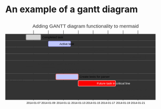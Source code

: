 # An example of a gantt diagram

<svg xmlns="http://www.w3.org/2000/svg" aria-labelledby="chart-title-remark-mermaid-0 chart-desc-remark-mermaid-0" style="max-width:584px;font-family:&quot;trebuchet ms&quot;,verdana,arial,sans-serif;font-size:16px;fill:#333" viewBox="0 0 584 340"><style></style><g fill="none" class="grid" font-family="sans-serif" font-size="10" text-anchor="middle"><path stroke="currentColor" d="M.5-255V.5h434V-255" class="domain" style="stroke-width:0" transform="translate(75 290)"/><g class="tick"><path stroke="currentColor" d="M102.5 290V35"/><text y="3" fill="#000" dy="1em" style="text-anchor:middle" transform="translate(102.5 290)">2014-01-07</text></g><g class="tick"><path stroke="currentColor" d="M156.5 290V35"/><text y="3" fill="#000" dy="1em" style="text-anchor:middle" transform="translate(156.5 290)">2014-01-09</text></g><g class="tick"><path stroke="currentColor" d="M211.5 290V35"/><text y="3" fill="#000" dy="1em" style="text-anchor:middle" transform="translate(211.5 290)">2014-01-11</text></g><g class="tick"><path stroke="currentColor" d="M265.5 290V35"/><text y="3" fill="#000" dy="1em" style="text-anchor:middle" transform="translate(265.5 290)">2014-01-13</text></g><g class="tick"><path stroke="currentColor" d="M319.5 290V35"/><text y="3" fill="#000" dy="1em" style="text-anchor:middle" transform="translate(319.5 290)">2014-01-15</text></g><g class="tick"><path stroke="currentColor" d="M373.5 290V35"/><text y="3" fill="#000" dy="1em" style="text-anchor:middle" transform="translate(373.5 290)">2014-01-17</text></g><g class="tick"><path stroke="currentColor" d="M428.5 290V35"/><text y="3" fill="#000" dy="1em" style="text-anchor:middle" transform="translate(428.5 290)">2014-01-19</text></g><g class="tick"><path stroke="currentColor" d="M482.5 290V35"/><text y="3" fill="#000" dy="1em" style="text-anchor:middle" transform="translate(482.5 290)">2014-01-21</text></g></g><path d="M0 48h546.5v24H0z" class="section section0"/><path d="M0 144h546.5v24H0zM0 168h546.5v24H0z" class="section section1"/><path d="M0 72h546.5v24H0z" class="section section0"/><path d="M0 192h546.5v24H0z" class="section section1"/><path d="M0 96h546.5v24H0z" class="section section0"/><path d="M0 216h546.5v24H0z" class="section section1"/><path d="M0 120h546.5v24H0z" class="section section0"/><path d="M0 240h546.5v24H0zM0 264h546.5v24H0z" class="section section1"/><rect id="des1" width="54" height="20" x="75" y="50" class="task done0" rx="3" ry="3" style="stroke:gray;fill:#d3d3d3;stroke-width:2" transform-origin="102px 60px"/><rect id="task1" width="27" height="20" x="75" y="146" class="task doneCrit1" rx="3" ry="3" transform-origin="88.5px 156px"/><rect id="task2" width="55" height="20" x="129" y="170" class="task doneCrit1" rx="3" ry="3" transform-origin="156.5px 180px"/><rect id="des2" width="82" height="20" x="156" y="74" class="task active0" rx="3" ry="3" style="fill:#bfc7ff;stroke:#534fbc" transform-origin="197px 84px"/><rect id="task3" width="81" height="20" x="184" y="194" class="task activeCrit1" rx="3" ry="3" style="stroke:#f88;fill:#bfc7ff;stroke-width:2" transform-origin="224.5px 204px"/><rect id="des3" width="135" height="20" x="238" y="98" class="task task0" rx="3" ry="3" transform-origin="305.5px 108px"/><rect id="task4" width="136" height="20" x="265" y="218" class="task crit1" rx="3" ry="3" style="stroke:#f88;fill:red;stroke-width:2" transform-origin="333px 228px"/><rect id="des4" width="136" height="20" x="373" y="122" class="task task0" rx="3" ry="3" transform-origin="441px 132px"/><rect id="task5" width="54" height="20" x="401" y="242" class="task task1" rx="3" ry="3" transform-origin="428px 252px"/><rect id="task6" width="27" height="20" x="455" y="266" class="task task1" rx="3" ry="3" transform-origin="468.5px 276px"/><text id="des1-text" x="134" y="63.5" class="taskTextOutsideRight taskTextOutside0 doneText0 width-77.3818359375" font-size="11" style="fill:#000!important">Completed task            </text><text id="task1-text" x="107" y="159.5" class="taskTextOutsideRight taskTextOutside1 doneCritText1 width-168.921875" font-size="11">Completed task in the critical line </text><text id="task2-text" x="189" y="183.5" class="taskTextOutsideRight taskTextOutside1 doneCritText1 width-135.375" font-size="11">Implement parser and jison          </text><text id="des2-text" x="197" y="87.5" class="taskText taskText0 activeText0 width-54.7265625" font-size="11" style="fill:#000!important">Active task               </text><text id="task3-text" x="270" y="207.5" class="taskTextOutsideRight taskTextOutside1 activeCritText1 critText1 width-112.443359375" font-size="11" style="fill:#000!important">Create tests for parser             </text><text id="des3-text" x="305.5" y="111.5" class="taskText taskText0 width-56.337890625" font-size="11">Future task               </text><text id="task4-text" x="333" y="231.5" class="taskText taskText1 critText1 width-128.203125" font-size="11" style="fill:#fff">Future task in critical line        </text><text id="des4-text" x="441" y="135.5" class="taskText taskText0 width-61.88623046875" font-size="11">Future task2               </text><text id="task5-text" x="396" y="255.5" class="taskTextOutsideLeft taskTextOutside1" font-size="11">Create tests for renderer           </text><text id="task6-text" x="450" y="279.5" class="taskTextOutsideLeft taskTextOutside1" font-size="11">Add to mermaid                      </text><text x="10" y="98" class="sectionTitle sectionTitle0" dy="0em" font-size="11" style="fill:#333"><tspan x="10" alignment-baseline="central">A section</tspan></text><text x="10" y="218" class="sectionTitle sectionTitle1" dy="0em" font-size="11" style="fill:#333"><tspan x="10" alignment-baseline="central">Critical tasks</tspan></text><g class="today"><path d="M88385 25v290" class="today"/></g><text x="292" y="25" class="titleText" style="text-anchor:middle;font-size:18px;fill:#333;font-family:&quot;trebuchet ms&quot;,verdana,arial,sans-serif;font-family:var(--mermaid-font-family)">Adding GANTT diagram functionality to mermaid</text></svg>
